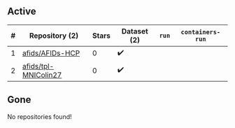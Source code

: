 ## Active
| # | Repository (2) | Stars | Dataset (2) | `run` | `containers-run` |
| --- | --- | --- | --- | --- | --- |
| 1 | [afids/AFIDs-HCP](https://github.com/afids/AFIDs-HCP) | 0 | :heavy_check_mark: |  |  |
| 2 | [afids/tpl-MNIColin27](https://github.com/afids/tpl-MNIColin27) | 0 | :heavy_check_mark: |  |  |

## Gone
No repositories found!
